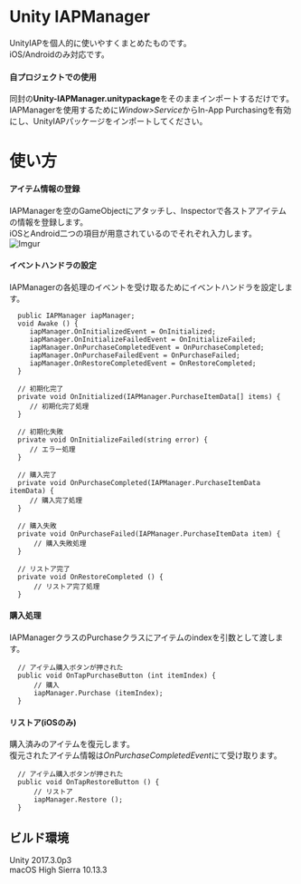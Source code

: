 # Unity IAPManager
UnityIAPを個人的に使いやすくまとめたものです。<br>
iOS/Androidのみ対応です。

#### 自プロジェクトでの使用
同封の**Unity-IAPManager.unitypackage**をそのままインポートするだけです。<br>
IAPManagerを使用するために*Window>Service*からIn-App Purchasingを有効にし、UnityIAPパッケージをインポートしてください。<br>

# 使い方

#### アイテム情報の登録
IAPManagerを空のGameObjectにアタッチし、Inspectorで各ストアアイテムの情報を登録します。<br>
iOSとAndroid二つの項目が用意されているのでそれぞれ入力します。<br>
![Imgur](https://i.imgur.com/frU9CWR.png)
<br>

#### イベントハンドラの設定
IAPManagerの各処理のイベントを受け取るためにイベントハンドラを設定します。

      public IAPManager iapManager;
      void Awake () {
         iapManager.OnInitializedEvent = OnInitialized;
         iapManager.OnInitializeFailedEvent = OnInitializeFailed;
         iapManager.OnPurchaseCompletedEvent = OnPurchaseCompleted;
         iapManager.OnPurchaseFailedEvent = OnPurchaseFailed;
         iapManager.OnRestoreCompletedEvent	= OnRestoreCompleted;
      }
      
      // 初期化完了
      private void OnInitialized(IAPManager.PurchaseItemData[] items) {
         // 初期化完了処理
      }

      // 初期化失敗
      private void OnInitializeFailed(string error) {
         // エラー処理
      }

      // 購入完了
      private void OnPurchaseCompleted(IAPManager.PurchaseItemData itemData) {
         // 購入完了処理
      }

      // 購入失敗
      private void OnPurchaseFailed(IAPManager.PurchaseItemData item) {
          // 購入失敗処理
      }

      // リストア完了
      private void OnRestoreCompleted () {
          // リストア完了処理
      }


#### 購入処理
IAPManagerクラスのPurchaseクラスにアイテムのindexを引数として渡します。

      // アイテム購入ボタンが押された
      public void OnTapPurchaseButton (int itemIndex) {
          // 購入
          iapManager.Purchase (itemIndex);
      }


#### リストア(iOSのみ)
購入済みのアイテムを復元します。<br>
復元されたアイテム情報は*OnPurchaseCompletedEvent*にて受け取ります。

      // アイテム購入ボタンが押された
      public void OnTapRestoreButton () {
          // リストア
          iapManager.Restore ();
      }


## ビルド環境
Unity 2017.3.0p3<br>
macOS High Sierra 10.13.3
